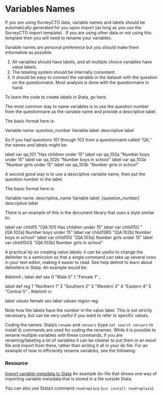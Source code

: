 # Variables Names
If you are using SurveyCTO data, variable names and labels should be automatically generated for you upon import (as long as you use the SurveyCTO import template) . If you are using other data or not using this template then you will need to rename your variables. 

Variable names are personal preference but you should make them informative as possible. 
1.	All variables should have labels, and all multiple choice variables have value labels.
2.	The labeling system should be internally consistent.
3.	It should be easy to connect the variable in the dataset with the question on the questionnaire. Most analysis is done with the questionnaire in hand.

To learn the code to create labels in Stata, go here.

The most common way to name variables is to use the question number from the questionnaire as the variable name and provide a descriptive label. 

The basic format here is:

Variable name: question_number
Variable label: descriptive label

So if you had questions 101 through 103 from a questionnaire called “QA,” the names and labels might be:

label var qa_101  "Has children under 15"
label var qa_102a "Number boys under 15"
label var qa_102b "Number boys in school"
label var qa_103a "Number girls under 15"
label var qa_103b "Number girls in school"

A second good way is to use a descriptive variable name, then put the question number in the label.

The basic format here is:

Variable name: descriptive_name
Variable label: [question_number] descriptive label

There is an example of this in the document library that uses a style similar to:

label var child15   "[QA.101] Has children under 15"
label var child15G  "[QA.102a] Number boys under 15"
label var child15BS "[QA.102b] Number boys in school"
label var child15G  "[QA.103a] Number girls under 15"
label var child15GS "[QA.103b] Number girls in school"

A practical tip on creating value labels: it can be useful to change the delimiter to a semicolon so that a single command can take up several rows in your text editor, making it easier to read. See help delimit to learn about delimiters in Stata. An example would be:

#delimit ;
label def sex
0 "Male 0"
1 "Female 1"
;

label def reg
1 "Northern 1"
2 "Southern 2"
3 "Western 3"
4 "Eastern 4"
5 "Central 5"
;
#delimit cr

label values female sex
label values region reg

Note how the labels have the number in the value label. This is not strictly necessary, but can be very useful if you want to refer to specific values.


Coding the names: Stata’s `rename` and `renvars` (type `net search renvars` to install it) commands are used for coding the renames. While it is possible to rename multiple variables with these commands, if you are renaming/labeling a lot of variables it can be cleaner to put them in an excel file and import from there, rather than writing it all in your do file. For an example of how to efficiently rename variables, see the following:
### Resource
  [Import variable metadata to Stata](Link) An example do-file that shows one way of importing variable metadata that is stored in a file outside Stata.
  
You can also use Stata’s command `readreplace` (`ssc install readreplace`). 
